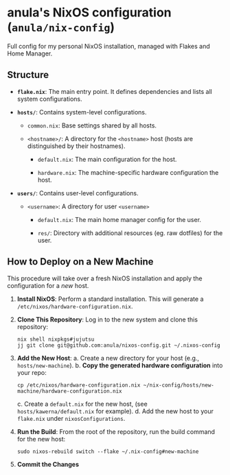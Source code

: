 # anula's NixOS configuration (`anula/nix-config`)

Full config for my personal NixOS installation, managed with Flakes and Home Manager.

## Structure

* **`flake.nix`**: The main entry point. It defines dependencies and lists all system configurations.

* **`hosts/`**: Contains system-level configurations.

  * `common.nix`: Base settings shared by all hosts.

  * `<hostname>/`: A directory for the `<hostname>` host (hosts are distinguished by their hostnames).

    * `default.nix`: The main configuration for the host.

    * `hardware.nix`: The machine-specific hardware configuration the host.

* **`users/`**: Contains user-level configurations.

  * `<username>`: A directory for user `<username>`

    * `default.nix`: The main home manager config for the user.

    * `res/`: Directory with additional resources (eg. raw dotfiles) for the user.

## How to Deploy on a New Machine

This procedure will take over a fresh NixOS installation and apply the configuration for a *new* host.

1. **Install NixOS**: Perform a standard installation. This will generate a `/etc/nixos/hardware-configuration.nix`.

2. **Clone This Repository**: Log in to the new system and clone this repository:

   ```
   nix shell nixpkgs#jujutsu
   jj git clone git@github.com:anula/nixos-config.git ~/.nixos-config
   ```

3. **Add the New Host**:
   a. Create a new directory for your host (e.g., `hosts/new-machine`).
   b. **Copy the generated hardware configuration** into your repo:

   ```
   cp /etc/nixos/hardware-configuration.nix ~/nix-config/hosts/new-machine/hardware-configuration.nix
   ```

   c. Create a `default.nix` for the new host, (see `hosts/kawerna/default.nix` for example).
   d. Add the new host to your `flake.nix` under `nixosConfigurations`.

4. **Run the Build**: From the root of the repository, run the build command for the new host:

   ```
   sudo nixos-rebuild switch --flake ~/.nix-config#new-machine
   ```

5. **Commit the Changes**

